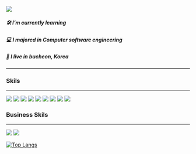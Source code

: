 
<img src="https://user-images.githubusercontent.com/89007102/200245597-da4f0c87-2221-4801-a6a9-ad64afe8332c.jpeg">

<h5>🛠 I’m currently learning</h5>
<h5>💻 I majored in Computer software engineering</h5>
<h5>🏡 I live in bucheon, Korea </h5>
<hr>
<h3>Skils</h3><hr>
<div>
  <img src="https://img.shields.io/badge/HTML5-E34F26?style=flat&logo=HTML5&logoColor=white">
  <img src="https://img.shields.io/badge/CSS3-1572B6?style=flat&logo=CSS3&logoColor=white">
  <img src="https://img.shields.io/badge/styled components-DB7093?style=flat&logo=styled-components&logoColor=white">
  <img src="https://img.shields.io/badge/JavaScript-F7DF1E?style=flat&logo=JavaScript&logoColor=white">
  <img src="https://img.shields.io/badge/React-61DAFB?style=flat&logo=React&logoColor=white">
  <img src="https://img.shields.io/badge/Redux-764ABC?style=flat&logo=Redux&logoColor=white">
  <img src="https://img.shields.io/badge/Python-3776AB?style=flat&logo=Python&logoColor=white">
  <img src="https://img.shields.io/badge/C-A8B9CC?style=flat&logo=C&logoColor=white">
  <img src="https://img.shields.io/badge/MySQL-4479A1?style=flat&logo=MySQL&logoColor=white">
  </div>
<h3>Business Skils</h3> <hr>
<div>
  <img src="https://img.shields.io/badge/Adobe Photoshop-31A8FF?style=flat&logo=Adobe Photoshop&logoColor=white">
  <img src="https://img.shields.io/badge/Figma-F24E1E?style=flat&logo=Figma&logoColor=white">
</div>

[![Top Langs](https://github-readme-stats.vercel.app/api/top-langs/?username=oudindiny&langs_count=8)](https://github.com/oudindiny/github-readme-stats)
